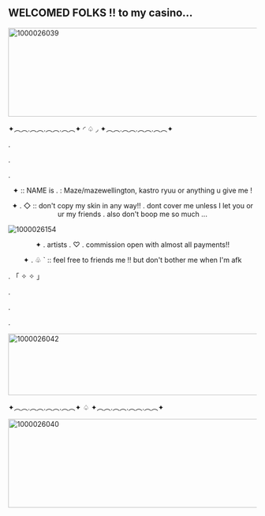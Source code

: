 ## WELCOMED FOLKS !! to my casino... 

<img width="1175" height="180" alt="1000026039" src="https://github.com/user-attachments/assets/f0f75f78-5630-4aa6-a3f0-0b2c66f1016a" />

✦︵︵.︵︵.︵︵.︵︵✦ ◜ ♤ ◞  ✦︵︵.︵︵.︵︵.︵︵✦ 

.

.

.

<p align="center">✦ :: NAME is . : Maze/mazewellington, kastro ryuu or anything u give me !

<p align="center">✦ . ◇ :: don't copy my skin in any way!! . dont cover me unless I let you or ur my friends . also don't boop me so much ... 

![1000026154](https://github.com/user-attachments/assets/a979e60a-9be9-449c-939f-2c295d324819)

<p align="center">✦ .  artists . ♡ . commission open with almost all payments!!

<p align="center">✦ . ♧ `  :: feel free to friends me !! but don't bother me when I'm afk 

.
「 ✧    ✧ 」

.

.

.

<img width="1015" height="125" alt="1000026042" src="https://github.com/user-attachments/assets/31f56c13-483b-449c-a7e5-e28645aa2060" />


✦︵︵.︵︵.︵︵.︵︵✦ ♤ ✦︵︵.︵︵.︵︵.︵︵✦ 

<img width="1175" height="180" alt="1000026040" src="https://github.com/user-attachments/assets/25cf4e1a-efbe-4116-8706-3177d90972a9" />
